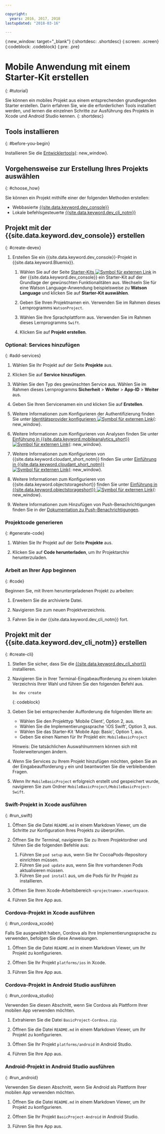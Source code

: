 ```yaml
---

copyright:
  years: 2016, 2017, 2018
lastupdated: "2018-03-16"

---
```


{:new_window: target="_blank"}
{:shortdesc: .shortdesc}
{:screen: .screen}
{:codeblock: .codeblock}
{:pre: .pre}

# Mobile Anwendung mit einem Starter-Kit erstellen
{: #tutorial}

Sie können ein mobiles Projekt aus einem entsprechenden grundlegenden Starter erstellen. Darin erfahren Sie, wie die erforderlichen Tools installiert werden, und lernen die einzelnen Schritte zur Ausführung des Projekts in Xcode und Android Studio kennen.
{: shortdesc}

## Tools installieren
{: #before-you-begin}

Installieren Sie die [Entwicklertools](/docs/cli/idt/index.html#add-cli){: new_window}. 


## Vorgehensweise zur Erstellung Ihres Projekts auswählen
{: #choose_how}

Sie können ein Projekt mithilfe einer der folgenden Methoden erstellen: 
- Webbasierte [{{site.data.keyword.dev_console}}](#create-devex)
- Lokale befehlsgesteuerte [{{site.data.keyword.dev_cli_notm}}](#create-cli)


## Projekt mit der {{site.data.keyword.dev_console}} erstellen 
{: #create-devex}

1. Erstellen Sie ein {{site.data.keyword.dev_console}}-Projekt in {{site.data.keyword.Bluemix}}. 

    1. Wählen Sie auf der Seite [Starter-Kits ![Symbol für externen Link](../../icons/launch-glyph.svg "Symbol für externen Link")](https://console.ng.bluemix.net/developer/appservice/starter-kits/) in der {{site.data.keyword.dev_console}} ein Starter-Kit auf der Grundlage der gewünschten Funktionalitäten aus. Wechseln Sie für eine Watson Language-Anwendung beispielsweise zu **Watson Language** und klicken Sie auf **Starter-Kit auswählen**. 

    2. Geben Sie Ihren Projektnamen ein. Verwenden Sie im Rahmen dieses Lernprogramms `WatsonProject`.    

    3. Wählen Sie Ihre Sprachplattform aus. Verwenden Sie im Rahmen dieses Lernprogramms `Swift`. 

    4. Klicken Sie auf **Projekt erstellen**. 

### Optional: Services hinzufügen
{: #add-services}

1. Wählen Sie Ihr Projekt auf der Seite **Projekte** aus. 

2. Klicken Sie auf **Service hinzufügen**. 

3. Wählen Sie den Typ des gewünschten Service aus. Wählen Sie im Rahmen dieses Lernprogramms **Sicherheit** > **Weiter** > **App-ID** > **Weiter** aus. 

4. Geben Sie Ihren Servicenamen ein und klicken Sie auf **Erstellen**. 

5. Weitere Informationen zum Konfigurieren der Authentifizierung finden Sie unter [Identitätsprovider konfigurieren ![Symbol für externen Link](../../icons/launch-glyph.svg "Symbol für externen Link")](/docs/services/appid/identity-providers.html){: new_window}. 

6. Weitere Informationen zum Konfigurieren von Analysen finden Sie unter [Einführung in {{site.data.keyword.mobileanalytics_short}} ![Symbol für externen Link](../../icons/launch-glyph.svg "Symbol für externen Link")](/docs/services/mobileanalytics/index.html){: new_window}. 

7. Weitere Informationen zum Konfigurieren von {{site.data.keyword.cloudant_short_notm}} finden Sie unter [Einführung in {{site.data.keyword.cloudant_short_notm}} ![Symbol für externen Link](../../icons/launch-glyph.svg "Symbol für externen Link")](/docs/services/Cloudant/index.html){: new_window}. 

8. Weitere Informationen zum Konfigurieren von {{site.data.keyword.objectstorageshort}} finden Sie unter [Einführung in {{site.data.keyword.objectstorageshort}} ![Symbol für externen Link](../../icons/launch-glyph.svg "Symbol für externen Link")](/docs/services/ObjectStorage/index.html){: new_window}. 

9. Weitere Informationen zum Hinzufügen von Push-Benachrichtigungen finden Sie in der [Dokumentation zu Push-Benachrichtigungen](/docs/services/mobilepush/c_overview_push.html#overview-push). 

### Projektcode generieren
{: #generate-code}

1. Wählen Sie Ihr Projekt auf der Seite **Projekte** aus. 

2. Klicken Sie auf **Code herunterladen**, um Ihr Projektarchiv herunterzuladen. 


### Arbeit an Ihrer App beginnen
{: #code}

Beginnen Sie, mit Ihrem heruntergeladenen Projekt zu arbeiten: 

1. Erweitern Sie die archivierte Datei. 

2. Navigieren Sie zum neuen Projektverzeichnis. 

3. Fahren Sie in der {{site.data.keyword.dev_cli_notm}} fort. 


## Projekt mit der {{site.data.keyword.dev_cli_notm}} erstellen 
{: #create-cli}

1. Stellen Sie sicher, dass Sie die [{{site.data.keyword.dev_cli_short}}](/docs/cli/idt/index.html) installieren. 

2. Navigieren Sie in Ihrer Terminal-Eingabeaufforderung zu einem lokalen Verzeichnis Ihrer Wahl und führen Sie den folgenden Befehl aus. 

	```
	bx dev create
	```
	{: codeblock}

3. Geben Sie bei entsprechender Aufforderung die folgenden Werte an: 

	* Wählen Sie den Projekttyp 'Mobile Client', Option 2, aus.
	* Wählen Sie die Implementierungssprache 'iOS Swift', Option 3, aus. 
	* Wählen Sie das Starter-Kit 'Mobile App: Basic', Option 1, aus. 
	* Geben Sie einen Namen für Ihr Projekt ein: `MobileBasicProject`

    Hinweis: Die tatsächlichen Auswahlnummern können sich mit Toolerweiterungen ändern. 

4. Wenn Sie Services zu Ihrem Projekt hinzufügen möchten, geben Sie an der Eingabeaufforderung `y` ein und beantworten Sie die verbleibenden Fragen. 

5. Wenn Ihr `MobileBasicProject` erfolgreich erstellt und gespeichert wurde, navigieren Sie zum Ordner `MobileBasicProject/MobileBasicProject-Swift`. 

### Swift-Projekt in Xcode ausführen
{: #run_swift}

1. Öffnen Sie die Datei `README.md` in einem Markdown Viewer, um die Schritte zur Konfiguration Ihres Projekts zu überprüfen. 

2. Öffnen Sie Ihr Terminal, navigieren Sie zu Ihrem Projektordner und führen Sie die folgenden Befehle aus: 
    1. Führen Sie `pod setup` aus, wenn Sie Ihr CocoaPods-Repository einrichten müssen. 
    2. Führen Sie `pod update` aus, wenn Sie Ihre vorhandenen Pods aktualisieren müssen. 
    3. Führen Sie `pod install` aus, um die Pods für Ihr Projekt zu installieren. 

3. Öffnen Sie Ihren Xcode-Arbeitsbereich `<projectname>.xcworkspace`. 

4. Führen Sie Ihre App aus. 

### Cordova-Projekt in Xcode ausführen
{: #run_cordova_xcode}

Falls Sie ausgewählt haben, Cordova als Ihre Implementierungssprache zu verwenden, befolgen Sie diese Anweisungen. 

1. Öffnen Sie die Datei `README.md` in einem Markdown Viewer, um Ihr Projekt zu konfigurieren. 

2. Öffnen Sie Ihr Projekt `platforms/ios` in Xcode. 

3. Führen Sie Ihre App aus. 


### Cordova-Projekt in Android Studio ausführen
{: #run_cordova_studio}

Verwenden Sie diesen Abschnitt, wenn Sie Cordova als Plattform Ihrer mobilen App verwenden möchten. 

1. Extrahieren Sie die Datei `BasicProject-Cordova.zip`. 

2. Öffnen Sie die Datei `README.md` in einem Markdown Viewer, um Ihr Projekt zu konfigurieren. 

3. Öffnen Sie Ihr Projekt `platforms/android` in Android Studio. 

4. Führen Sie Ihre App aus. 


### Android-Projekt in Android Studio ausführen
{: #run_android}

Verwenden Sie diesen Abschnitt, wenn Sie Android als Plattform Ihrer mobilen App verwenden möchten. 

1. Öffnen Sie die Datei `README.md` in einem Markdown Viewer, um Ihr Projekt zu konfigurieren. 

2. Öffnen Sie Ihr Projekt `BasicProject-Android` in Android Studio. 

3. Führen Sie Ihre App aus. 
